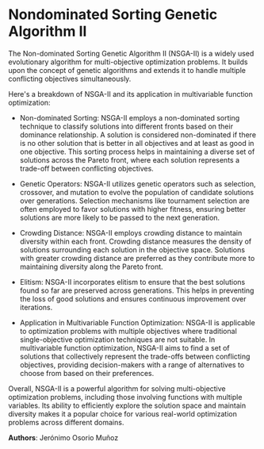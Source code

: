 # Nondominated Sorting Genetic Algorithm II

The Non-dominated Sorting Genetic Algorithm II (NSGA-II) is a widely used evolutionary algorithm for multi-objective optimization problems. It builds upon the concept of genetic algorithms and extends it to handle multiple conflicting objectives simultaneously.

Here's a breakdown of NSGA-II and its application in multivariable function optimization:

- Non-dominated Sorting: NSGA-II employs a non-dominated sorting technique to classify solutions into different fronts based on their dominance relationship. A solution is considered non-dominated if there is no other solution that is better in all objectives and at least as good in one objective. This sorting process helps in maintaining a diverse set of solutions across the Pareto front, where each solution represents a trade-off between conflicting objectives.

- Genetic Operators: NSGA-II utilizes genetic operators such as selection, crossover, and mutation to evolve the population of candidate solutions over generations. Selection mechanisms like tournament selection are often employed to favor solutions with higher fitness, ensuring better solutions are more likely to be passed to the next generation.

- Crowding Distance: NSGA-II employs crowding distance to maintain diversity within each front. Crowding distance measures the density of solutions surrounding each solution in the objective space. Solutions with greater crowding distance are preferred as they contribute more to maintaining diversity along the Pareto front.

- Elitism: NSGA-II incorporates elitism to ensure that the best solutions found so far are preserved across generations. This helps in preventing the loss of good solutions and ensures continuous improvement over iterations.

- Application in Multivariable Function Optimization: NSGA-II is applicable to optimization problems with multiple objectives where traditional single-objective optimization techniques are not suitable. In multivariable function optimization, NSGA-II aims to find a set of solutions that collectively represent the trade-offs between conflicting objectives, providing decision-makers with a range of alternatives to choose from based on their preferences.

Overall, NSGA-II is a powerful algorithm for solving multi-objective optimization problems, including those involving functions with multiple variables. Its ability to efficiently explore the solution space and maintain diversity makes it a popular choice for various real-world optimization problems across different domains.


__Authors__: Jerónimo Osorio Muñoz
